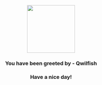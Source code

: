 <p align="center">
    <img src="https://raw.githubusercontent.com/PokeAPI/sprites/master/sprites/pokemon/211.png" width="150" height="150">
</p>
<h3 align="center">You have been greeted by - <b>Qwilfish</b></h3>
<h3 align="center">Have a nice day!</h3>
